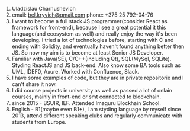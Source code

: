 1. Uladzislau Charnushevich
1. email: bel.kryvich@gmail.com
   phone: +375 25 792-04-76
1. I want to become a full stack JS programmer(consider React as framework for front-end), because I see a great potential it this language(and ecosystem as well) and really enjoy the way it's been developing. I tried a lot of technologies before, starting with C and ending with Solidity, and eventually haven't found anything better then JS. So now my aim is to become at least Senior JS Developer.
1. Familiar with Java(SE), C/C++(including Qt), SQL(MySql, SQLite). Styding ReactJS and JS back-end. Also know some BA tools such as UML, IDEF0, Axure. Worked with Confluence, Slack.
1. I have some examples of code, but they are in private repositorie and I can't share it now.
1. I did course projects in university as well as passed a lot of onlain courses, mainly in front-end or smt connected to blockchain.
1. since 2015 - BSUIR, IEF. Attended Imaguru Blockhain School.
1. English - B1(maybe even B1+), I am styding language by myself since 2013, attend different speaking clubs and regularly communicate with students from Europe. 
